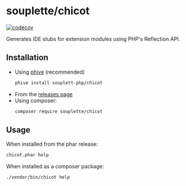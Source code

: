 # souplette/chicot

[![codecov](https://codecov.io/github/souplette-php/chicot/graph/badge.svg?token=qAe0VrmjOp)](https://codecov.io/github/souplette-php/chicot)

Generates IDE stubs for extension modules using PHP's Reflection API.

## Installation

* Using [phive](https://phar.io/) (recommended)
  ```sh
  phive install souplett-php/chicot
  ```
* From the [releases page](https://github.com/souplette-php/chicot/releases)
* Using composer:
  ```sh
  composer require souplette/chicot
  ```

## Usage

When installed from the phar release:
```sh
chicot.phar help
```

When installed as a composer package:
```sh
./vendor/bin/chicot help
```

